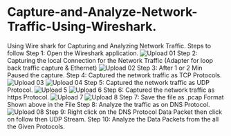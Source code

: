 # Capture-and-Analyze-Network-Traffic-Using-Wireshark.
Using Wire shark for Capturing and Analyzing Network Traffic.
Steps to follow
Step 1: Open the Wireshark application.
![Upload 01](https://github.com/user-attachments/assets/17e6ee26-3d4e-4c97-8181-cfdf57cdf4bd)
Step 2: Capturing the local Connection for the Network Traffic (Adapter for loop back traffic capture & Ethernet)
![Upload 02](https://github.com/user-attachments/assets/414d232d-d1fb-45a0-9b1e-cc2b58533419)
Step 3: After 1 or 2 Min Paused the capture. 
Step 4: Captured the network traffic as TCP Protocols.
![Upload 03](https://github.com/user-attachments/assets/b06f432d-7c24-4e33-8a10-e9e8f42d48ce)
![Upload 04](https://github.com/user-attachments/assets/99695942-bafe-4555-9820-0889b024fdde)
Step 5: Captured the network traffic as UDP Protocol.
![Upload 5](https://github.com/user-attachments/assets/67f7785b-7aa1-4276-902c-ba1047efb3f8)
![Upload 6](https://github.com/user-attachments/assets/e6763896-3e5e-41fd-b6bb-99bd39710956)
Step 6: Captured the network traffic as https Protocol.
![Upload 7](https://github.com/user-attachments/assets/672b9a9c-5690-492c-8e80-fe622276eede)
![Upload 8](https://github.com/user-attachments/assets/8da1b654-1b87-42d2-b890-ccf82baf4591)
Step 7: Save the file as .pcap Format Shown above in the File
Step 8: Analyze the traffic as on DNS Protocol.
![Upload 08](https://github.com/user-attachments/assets/773499c0-13ce-4ad5-9541-7935cb80c501)
Step 9: Right click on the DNS Protocol Data Packet then click on follow then UDP Stream.
Step 10: Analyze the Data Packets from the all the Given Protocols.

